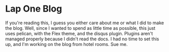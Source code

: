 # Lap One Blog

If you're reading this, I guess you either care about me or what I did to make the blog. Well, since I wanted to spend as little time as possible, this just uses pelican, with the Flex theme, and the disqus plugin. Plugins aren't managed properly because I didn't read the docs. I had no time to set this up, and I'm working on the blog from hotel rooms. Sue me.